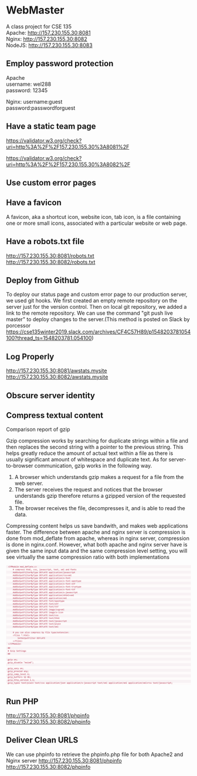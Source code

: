 # WebMaster
A class project for CSE 135  
Apache: http://157.230.155.30:8081  
Nginx: http://157.230.155.30:8082  
NodeJS: http://157.230.155.30:8083  


## Employ password protection
Apache  
username: wel288  
password: 12345  

Nginx:
username:guest  
password:passwordforguest  

## Have a static team page
https://validator.w3.org/check?uri=http%3A%2F%2F157.230.155.30%3A8081%2F

https://validator.w3.org/check?uri=http%3A%2F%2F157.230.155.30%3A8082%2F

## Use custom error pages

## Have a favicon
A favicon, aka a shortcut icon, website icon, tab icon, is a file containing  
one or more small icons, associated with a particular website or web page.  

## Have a robots.txt file
http://157.230.155.30:8081/robots.txt    
http://157.230.155.30:8082/robots.txt 

## Deploy from Github
To deploy our status page and custom error page to our production server, we used git hooks. We first created an empty remote repository on the server just for the version control. Then on local git repository, we added a link to the remote repository. We can use the command "git push live master" to deploy changes to the server.(This method is posted on Slack by porcessor https://cse135winter2019.slack.com/archives/CF4C57H89/p1548203781054100?thread_ts=1548203781.054100)

## Log Properly
http://157.230.155.30:8081/awstats.mysite  
http://157.230.155.30:8082/awstats.mysite  

## Obscure server identity

## Compress textual content
Comparison report of gzip

Gzip compression works by searching for duplicate strings within a file and then replaces the second string with a pointer to the previous string. This helps greatly reduce the amount of actual text within a file as there is usually significant amount of whitespace and duplicate text.
As for server-to-browser communication, gzip works in the following way.
1. A browser which understands gzip makes a request for a file from the web server.
2. The server receives the request and notices that the browser understands gzip therefore returns a gzipped version of the requested file.
3. The browser receives the file, decompresses it, and is able to read the data.

Compressing content helps us save bandwith, and makes web applications faster.
The difference between apache and nginx server is compression is done from mod_deflate from apache, whereas in nginx server, compression is done in nginx.conf. However, what both apache and nginx server have is given the same input data and the same compression level setting, you will see virtually the same compression ratio with both implementations

![image](https://github.com/weilinliu/WebMaster/raw/master/img/apache.png)
![image](https://github.com/weilinliu/WebMaster/raw/master/img/nginx.png)


## Run PHP
http://157.230.155.30:8081/phpinfo  
http://157.230.155.30:8082/phpinfo  

## Deliver Clean URLS
We can use phpinfo to retrieve the phpinfo.php file for both Apache2 and Nginx server
http://157.230.155.30:8081/phpinfo  
http://157.230.155.30:8082/phpinfo  
